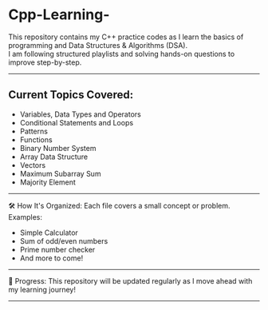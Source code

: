 # Cpp-Learning-
This repository contains my C++ practice codes as I learn the basics of programming and Data Structures & Algorithms (DSA).  
I am following structured playlists and solving hands-on questions to improve step-by-step.

---

## Current Topics Covered:
- Variables, Data Types and Operators
- Conditional Statements and Loops
- Patterns
- Functions
- Binary Number System
- Array Data Structure
- Vectors
- Maximum Subarray Sum
- Majority Element

---

🛠️ How It's Organized:
Each file covers a small concept or problem.  
Examples:
- Simple Calculator
- Sum of odd/even numbers
- Prime number checker
- And more to come!

---

📅 Progress:
This repository will be updated regularly as I move ahead with my learning journey!

---
